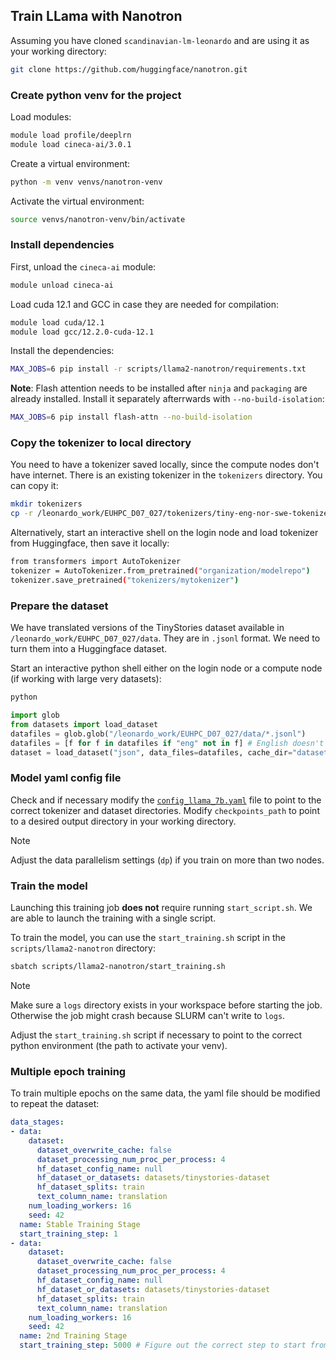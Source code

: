 ## Train LLama with Nanotron

Assuming you have cloned `scandinavian-lm-leonardo` and are using it as your working directory:

```bash
git clone https://github.com/huggingface/nanotron.git
```

### Create python venv for the project

Load modules:

```bash
module load profile/deeplrn
module load cineca-ai/3.0.1
```

Create a virtual environment:

```bash
python -m venv venvs/nanotron-venv
```

Activate the virtual environment:

```bash
source venvs/nanotron-venv/bin/activate
```

### Install dependencies

First, unload the `cineca-ai` module:

```bash
module unload cineca-ai
```

Load cuda 12.1 and GCC in case they are needed for compilation:

```bash
module load cuda/12.1
module load gcc/12.2.0-cuda-12.1
```

Install the dependencies:

```bash
MAX_JOBS=6 pip install -r scripts/llama2-nanotron/requirements.txt
```

**Note**: Flash attention needs to be installed after `ninja` and `packaging` are already installed. Install it separately afterrwards with `--no-build-isolation`:

```bash
MAX_JOBS=6 pip install flash-attn --no-build-isolation
```

### Copy the tokenizer to local directory

You need to have a tokenizer saved locally, since the compute nodes don't have internet. There is an existing tokenizer in the `tokenizers` directory. You can copy it:

```bash
mkdir tokenizers
cp -r /leonardo_work/EUHPC_D07_027/tokenizers/tiny-eng-nor-swe-tokenizer tokenizers
```

Alternatively, start an interactive shell on the login node and load tokenizer from Huggingface, then save it locally:

```bash
from transformers import AutoTokenizer
tokenizer = AutoTokenizer.from_pretrained("organization/modelrepo")
tokenizer.save_pretrained("tokenizers/mytokenizer")
```

### Prepare the dataset

We have translated versions of the TinyStories dataset available in `/leonardo_work/EUHPC_D07_027/data`. They are in `.jsonl` format. We need to turn them into a Huggingface dataset.

Start an interactive python shell either on the login node or a compute node (if working with large very datasets): 

```bash
python
```

```python
import glob
from datasets import load_dataset
datafiles = glob.glob("/leonardo_work/EUHPC_D07_027/data/*.jsonl")
datafiles = [f for f in datafiles if "eng" not in f] # English doesn't have same columns
dataset = load_dataset("json", data_files=datafiles, cache_dir="datasets/tinystories-dataset")
```

### Model yaml config file

Check and if necessary modify the [`config_llama_7b.yaml`](https://github.com/kb-labb/scandinavian-lm-leonardo/blob/main/configs/llama2-nanotron/config_llama_7b.yaml) file to point to the correct tokenizer and dataset directories. Modify `checkpoints_path` to point to a desired output directory in your working directory.

> [!NOTE]
> Adjust the data parallelism settings (`dp`) if you train on more than two nodes.

### Train the model

Launching this training job **does not** require running `start_script.sh`. We are able to launch the training with a single script. 

To train the model, you can use the `start_training.sh` script in the `scripts/llama2-nanotron` directory:

```bash
sbatch scripts/llama2-nanotron/start_training.sh
```

> [!NOTE]
> Make sure a `logs` directory exists in your workspace before starting the job.  
> Otherwise the job might crash because SLURM can't write to `logs`.

Adjust the `start_training.sh` script if necessary to point to the correct python environment (the path to activate your venv).

### Multiple epoch training

To train multiple epochs on the same data, the yaml file should be modified to repeat the dataset:

```yaml
data_stages:
- data:
    dataset:
      dataset_overwrite_cache: false
      dataset_processing_num_proc_per_process: 4
      hf_dataset_config_name: null
      hf_dataset_or_datasets: datasets/tinystories-dataset
      hf_dataset_splits: train
      text_column_name: translation
    num_loading_workers: 16
    seed: 42
  name: Stable Training Stage
  start_training_step: 1
- data:
    dataset:
      dataset_overwrite_cache: false
      dataset_processing_num_proc_per_process: 4
      hf_dataset_config_name: null
      hf_dataset_or_datasets: datasets/tinystories-dataset
      hf_dataset_splits: train
      text_column_name: translation
    num_loading_workers: 16
    seed: 42
  name: 2nd Training Stage
  start_training_step: 5000 # Figure out the correct step to start from
```
